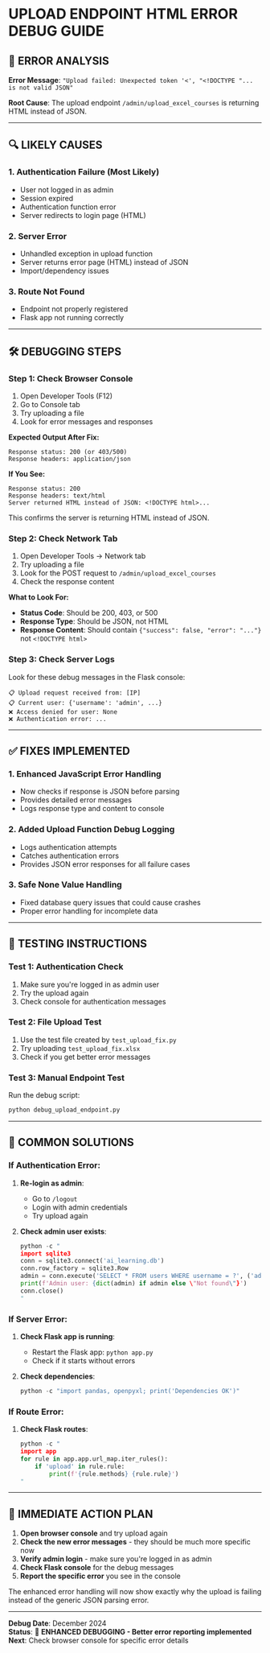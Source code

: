 # UPLOAD ENDPOINT HTML ERROR DEBUG GUIDE

## 🚨 **ERROR ANALYSIS**

**Error Message**: `"Upload failed: Unexpected token '<', "<!DOCTYPE "... is not valid JSON"`

**Root Cause**: The upload endpoint `/admin/upload_excel_courses` is returning HTML instead of JSON.

---

## 🔍 **LIKELY CAUSES**

### **1. Authentication Failure (Most Likely)**
- User not logged in as admin
- Session expired
- Authentication function error
- Server redirects to login page (HTML)

### **2. Server Error** 
- Unhandled exception in upload function
- Server returns error page (HTML) instead of JSON
- Import/dependency issues

### **3. Route Not Found**
- Endpoint not properly registered
- Flask app not running correctly

---

## 🛠️ **DEBUGGING STEPS**

### **Step 1: Check Browser Console**
1. Open Developer Tools (F12)
2. Go to Console tab  
3. Try uploading a file
4. Look for error messages and responses

**Expected Output After Fix:**
```
Response status: 200 (or 403/500)
Response headers: application/json
```

**If You See:**
```
Response status: 200
Response headers: text/html
Server returned HTML instead of JSON: <!DOCTYPE html>...
```
This confirms the server is returning HTML instead of JSON.

### **Step 2: Check Network Tab**
1. Open Developer Tools → Network tab
2. Try uploading a file
3. Look for the POST request to `/admin/upload_excel_courses`
4. Check the response content

**What to Look For:**
- **Status Code**: Should be 200, 403, or 500
- **Response Type**: Should be JSON, not HTML
- **Response Content**: Should contain `{"success": false, "error": "..."}` not `<!DOCTYPE html>`

### **Step 3: Check Server Logs**
Look for these debug messages in the Flask console:
```
📋 Upload request received from: [IP]
📋 Current user: {'username': 'admin', ...}
❌ Access denied for user: None
❌ Authentication error: ...
```

---

## ✅ **FIXES IMPLEMENTED**

### **1. Enhanced JavaScript Error Handling**
- Now checks if response is JSON before parsing
- Provides detailed error messages
- Logs response type and content to console

### **2. Added Upload Function Debug Logging**
- Logs authentication attempts
- Catches authentication errors
- Provides JSON error responses for all failure cases

### **3. Safe None Value Handling**
- Fixed database query issues that could cause crashes
- Proper error handling for incomplete data

---

## 🧪 **TESTING INSTRUCTIONS**

### **Test 1: Authentication Check**
1. Make sure you're logged in as admin user
2. Try the upload again
3. Check console for authentication messages

### **Test 2: File Upload Test**
1. Use the test file created by `test_upload_fix.py`
2. Try uploading `test_upload_fix.xlsx`
3. Check if you get better error messages

### **Test 3: Manual Endpoint Test**
Run the debug script:
```bash
python debug_upload_endpoint.py
```

---

## 🔧 **COMMON SOLUTIONS**

### **If Authentication Error:**
1. **Re-login as admin**:
   - Go to `/logout`
   - Login with admin credentials
   - Try upload again

2. **Check admin user exists**:
   ```python
   python -c "
   import sqlite3
   conn = sqlite3.connect('ai_learning.db')
   conn.row_factory = sqlite3.Row
   admin = conn.execute('SELECT * FROM users WHERE username = ?', ('admin',)).fetchone()
   print(f'Admin user: {dict(admin) if admin else \"Not found\"}')
   conn.close()
   "
   ```

### **If Server Error:**
1. **Check Flask app is running**:
   - Restart the Flask app: `python app.py`
   - Check if it starts without errors

2. **Check dependencies**:
   ```python
   python -c "import pandas, openpyxl; print('Dependencies OK')"
   ```

### **If Route Error:**
1. **Check Flask routes**:
   ```python
   python -c "
   import app
   for rule in app.app.url_map.iter_rules():
       if 'upload' in rule.rule:
           print(f'{rule.methods} {rule.rule}')
   "
   ```

---

## 🎯 **IMMEDIATE ACTION PLAN**

1. **Open browser console** and try upload again
2. **Check the new error messages** - they should be much more specific now
3. **Verify admin login** - make sure you're logged in as admin
4. **Check Flask console** for the debug messages
5. **Report the specific error** you see in the console

The enhanced error handling will now show exactly why the upload is failing instead of the generic JSON parsing error.

---

**Debug Date**: December 2024  
**Status**: 🔧 **ENHANCED DEBUGGING - Better error reporting implemented**  
**Next**: Check browser console for specific error details

